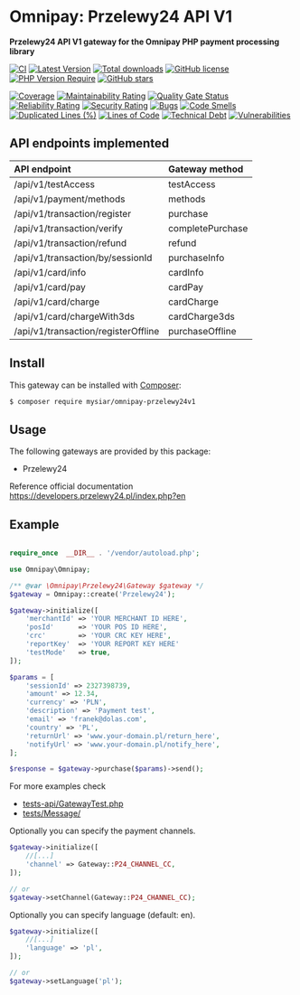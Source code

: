 # Omnipay: Przelewy24 API V1

**Przelewy24 API V1 gateway for the Omnipay PHP payment processing library**

[![CI](https://github.com/mysiar-org/omnipay-przelewy24v1/actions/workflows/ci.yml/badge.svg)](https://github.com/mysiar-org/omnipay-przelewy24v1/actions/workflows/ci.yml)
[![Latest Version](https://img.shields.io/github/release/mysiar-org/omnipay-przelewy24v1.svg)](https://github.com/mysiar/omnipay-przelewy24v1/releases)
[![Total downloads](https://img.shields.io/packagist/dt/mysiar/omnipay-przelewy24v1.svg)](https://packagist.org/packages/mysiar/omnipay-przelewy24v1)
[![GitHub license](https://img.shields.io/github/license/mysiar-org/omnipay-przelewy24v1)](https://github.com/mysiar-org/omnipay-przelewy24v1/blob/main/LICENSE)
[![PHP Version Require](http://poser.pugx.org/mysiar/omnipay-przelewy24v1/require/php)](https://packagist.org/packages/mysiar/omnipay-przelewy24v1)
[![GitHub stars](https://img.shields.io/github/stars/mysiar-org/omnipay-przelewy24v1)](https://github.com/mysiar-org/omnipay-przelewy24v1/stargazers)

[![Coverage](https://sq.mysiar.dev/api/project_badges/measure?project=mysiar-org_omnipay-przelewy24v1_AYKYVbX_XdtDi-mnE6gc&metric=coverage&token=e3ee022dee8869d296c924b840b66e0aefb86f62)](https://sq.mysiar.dev/dashboard?id=mysiar-org_omnipay-przelewy24v1_AYKYVbX_XdtDi-mnE6gc)
[![Maintainability Rating](https://sq.mysiar.dev/api/project_badges/measure?project=mysiar-org_omnipay-przelewy24v1_AYKYVbX_XdtDi-mnE6gc&metric=sqale_rating&token=e3ee022dee8869d296c924b840b66e0aefb86f62)](https://sq.mysiar.dev/dashboard?id=mysiar-org_omnipay-przelewy24v1_AYKYVbX_XdtDi-mnE6gc)
[![Quality Gate Status](https://sq.mysiar.dev/api/project_badges/measure?project=mysiar-org_omnipay-przelewy24v1_AYKYVbX_XdtDi-mnE6gc&metric=alert_status&token=e3ee022dee8869d296c924b840b66e0aefb86f62)](https://sq.mysiar.dev/dashboard?id=mysiar-org_omnipay-przelewy24v1_AYKYVbX_XdtDi-mnE6gc)
[![Reliability Rating](https://sq.mysiar.dev/api/project_badges/measure?project=mysiar-org_omnipay-przelewy24v1_AYKYVbX_XdtDi-mnE6gc&metric=reliability_rating&token=e3ee022dee8869d296c924b840b66e0aefb86f62)](https://sq.mysiar.dev/dashboard?id=mysiar-org_omnipay-przelewy24v1_AYKYVbX_XdtDi-mnE6gc)
[![Security Rating](https://sq.mysiar.dev/api/project_badges/measure?project=mysiar-org_omnipay-przelewy24v1_AYKYVbX_XdtDi-mnE6gc&metric=security_rating&token=e3ee022dee8869d296c924b840b66e0aefb86f62)](https://sq.mysiar.dev/dashboard?id=mysiar-org_omnipay-przelewy24v1_AYKYVbX_XdtDi-mnE6gc)
[![Bugs](https://sq.mysiar.dev/api/project_badges/measure?project=mysiar-org_omnipay-przelewy24v1_AYKYVbX_XdtDi-mnE6gc&metric=bugs&token=e3ee022dee8869d296c924b840b66e0aefb86f62)](https://sq.mysiar.dev/dashboard?id=mysiar-org_omnipay-przelewy24v1_AYKYVbX_XdtDi-mnE6gc)
[![Code Smells](https://sq.mysiar.dev/api/project_badges/measure?project=mysiar-org_omnipay-przelewy24v1_AYKYVbX_XdtDi-mnE6gc&metric=code_smells&token=e3ee022dee8869d296c924b840b66e0aefb86f62)](https://sq.mysiar.dev/dashboard?id=mysiar-org_omnipay-przelewy24v1_AYKYVbX_XdtDi-mnE6gc)
[![Duplicated Lines (%)](https://sq.mysiar.dev/api/project_badges/measure?project=mysiar-org_omnipay-przelewy24v1_AYKYVbX_XdtDi-mnE6gc&metric=duplicated_lines_density&token=e3ee022dee8869d296c924b840b66e0aefb86f62)](https://sq.mysiar.dev/dashboard?id=mysiar-org_omnipay-przelewy24v1_AYKYVbX_XdtDi-mnE6gc)
[![Lines of Code](https://sq.mysiar.dev/api/project_badges/measure?project=mysiar-org_omnipay-przelewy24v1_AYKYVbX_XdtDi-mnE6gc&metric=ncloc&token=e3ee022dee8869d296c924b840b66e0aefb86f62)](https://sq.mysiar.dev/dashboard?id=mysiar-org_omnipay-przelewy24v1_AYKYVbX_XdtDi-mnE6gc)
[![Technical Debt](https://sq.mysiar.dev/api/project_badges/measure?project=mysiar-org_omnipay-przelewy24v1_AYKYVbX_XdtDi-mnE6gc&metric=sqale_index&token=e3ee022dee8869d296c924b840b66e0aefb86f62)](https://sq.mysiar.dev/dashboard?id=mysiar-org_omnipay-przelewy24v1_AYKYVbX_XdtDi-mnE6gc)
[![Vulnerabilities](https://sq.mysiar.dev/api/project_badges/measure?project=mysiar-org_omnipay-przelewy24v1_AYKYVbX_XdtDi-mnE6gc&metric=vulnerabilities&token=e3ee022dee8869d296c924b840b66e0aefb86f62)](https://sq.mysiar.dev/dashboard?id=mysiar-org_omnipay-przelewy24v1_AYKYVbX_XdtDi-mnE6gc)

## API endpoints implemented

| API endpoint                        | Gateway method   |
|:------------------------------------|:-----------------|
| /api/v1/testAccess                  | testAccess       |
| /api/v1/payment/methods             | methods          |
| /api/v1/transaction/register        | purchase         |
| /api/v1/transaction/verify          | completePurchase |
| /api/v1/transaction/refund          | refund           |
| /api/v1/transaction/by/sessionId    | purchaseInfo     |
| /api/v1/card/info                   | cardInfo         |
| /api/v1/card/pay                    | cardPay          |
| /api/v1/card/charge                 | cardCharge       |
| /api/v1/card/chargeWith3ds          | cardCharge3ds    |
| /api/v1/transaction/registerOffline | purchaseOffline  |

## Install

This gateway can be installed with [Composer](https://getcomposer.org/):

``` bash
$ composer require mysiar/omnipay-przelewy24v1
```

## Usage

The following gateways are provided by this package:

* Przelewy24

Reference official documentation https://developers.przelewy24.pl/index.php?en

## Example

```php

require_once  __DIR__ . '/vendor/autoload.php';

use Omnipay\Omnipay;

/** @var \Omnipay\Przelewy24\Gateway $gateway */
$gateway = Omnipay::create('Przelewy24');

$gateway->initialize([
    'merchantId' => 'YOUR MERCHANT ID HERE',
    'posId'      => 'YOUR POS ID HERE',
    'crc'        => 'YOUR CRC KEY HERE',
    'reportKey'  => 'YOUR REPORT KEY HERE'
    'testMode'   => true,
]);

$params = [
    'sessionId' => 2327398739,
    'amount' => 12.34,
    'currency' => 'PLN',
    'description' => 'Payment test',
    'email' => 'franek@dolas.com',
    'country' => 'PL',
    'returnUrl' => 'www.your-domain.pl/return_here',
    'notifyUrl' => 'www.your-domain.pl/notify_here',
];

$response = $gateway->purchase($params)->send();
```

For more examples check 
* [tests-api/GatewayTest.php](tests-api/GatewayTest.php)
* [tests/Message/](tests/Message/)

Optionally you can specify the payment channels.

```php
$gateway->initialize([
    //[...]
    'channel' => Gateway::P24_CHANNEL_CC,
]);

// or
$gateway->setChannel(Gateway::P24_CHANNEL_CC); 
```

Optionally you can specify language (default: en).

```php
$gateway->initialize([
    //[...]
    'language' => 'pl',
]);

// or
$gateway->setLanguage('pl'); 
```

